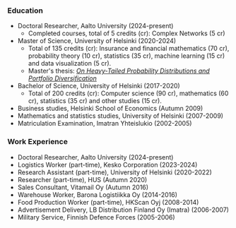 ### Education

- Doctoral Researcher, Aalto University (2024-present)
  - Completed courses, total of 5 credits (cr): Complex Networks (5 cr)
- Master of Science, University of Helsinki (2020-2024)
  - Total of 135 credits (cr): Insurance and financial mathematics (70 cr), probability theory (10 cr), statistics (35 cr), machine learning (15 cr) and data visualization (5 cr).
  - Master's thesis: [*On Heavy-Tailed Probability Distributions and Portfolio Diversification*](https://helda.helsinki.fi/handle/10138/357424)
- Bachelor of Science, University of Helsinki (2017-2020)
  - Total of 200 credits (cr): Computer science (90 cr), mathematics (60 cr), statistics (35 cr) and other studies (15 cr).
- Business studies, Helsinki School of Economics (Autumn 2009)
- Mathematics and statistics studies, University of Helsinki (2007-2009)
- Matriculation Examination, Imatran Yhteislukio (2002-2005)

### Work Experience

- Doctoral Researcher, Aalto University (2024-present)
- Logistics Worker (part-time), Kesko Corporation (2023-2024)
- Research Assistant (part-time), University of Helsinki (2020-2022)
- Researcher (part-time), HUS (Autumn 2020)
- Sales Consultant, Vitamail Oy (Autumn 2016)
- Warehouse Worker, Barona Logistiikka Oy (2014-2016)
- Food Production Worker (part-time), HKScan Oyj (2008-2014)
- Advertisement Delivery, LB Distribution Finland Oy (Imatra) (2006-2007)
- Military Service, Finnish Defence Forces (2005-2006)


<!---
Jsos17/Jsos17 is a ✨ special ✨ repository because its `README.md` (this file) appears on your GitHub profile.
You can click the Preview link to take a look at your changes.
--->
